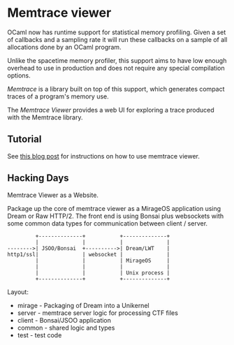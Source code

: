 # Memtrace viewer

OCaml now has runtime support for statistical memory profiling. Given
a set of callbacks and a sampling rate it will run these callbacks on
a sample of all allocations done by an OCaml program.

Unlike the spacetime memory profiler, this support aims to have low
enough overhead to use in production and does not require any special
compilation options.

*Memtrace* is a library built on top of this support, which generates
compact traces of a program's memory use.

The *Memtrace Viewer* provides a web UI for exploring a trace produced
with the Memtrace library.

## Tutorial

See [this blog
post](https://blog.janestreet.com/finding-memory-leaks-with-memtrace/)
for instructions on how to use memtrace viewer.

## Hacking Days

Memtrace Viewer as a Website.

Package up the core of memtrace viewer as a MirageOS application using
Dream or Raw HTTP/2. The front end is using Bonsai plus websockets with
some common data types for communication between client / server.

```
         +--------------+           +--------------+
         |              |           |              |
-------->| JSOO/Bonsai  +---------->| Dream/LWT    |
http1/ssl|              | websocket |              |
         |              |           | MirageOS     |
         |              |           |              |
         |              |           | Unix process |
         +--------------+           +--------------+
```

Layout:
 * mirage - Packaging of Dream into a Unikernel
 * server - memtrace server logic for processing CTF files
 * client - Bonsai/JSOO application
 * common - shared logic and types
 * test - test code